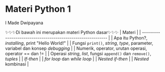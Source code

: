 # Materi Python 1
I Made Dwipayana

✨✨✨Di bawah ini merupakan materi Python dasar✨✨✨
| Materi                                                       |
| ------------------------------------------------------------ |
| Apa itu Python?, *installing*, print "Hello World!"          |
| Fungsi <code>print()</code>, *string*, *type*, parameter, variabel dan konsep *debugging* |
| Numerik, operator,  urutan operasi, operator == dan !=       |
| Operasi *string*, *list*, fungsi <code>append()</code> dan <code>remove()</code>, *tuples* |
| *If-then*                                                    |
| *for loop* dan *while loop*                                  |
| *Nested if-then*                                             |
| *Nested* kombinasi                                           |

